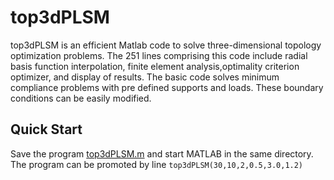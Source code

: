 # top3dPLSM
top3dPLSM is an efficient Matlab code to solve three-dimensional topology optimization problems. The 251 lines comprising this code include radial basis function interpolation, finite element analysis,optimality criterion optimizer, and display of results. The basic code solves minimum compliance problems with pre defined supports and loads. These boundary conditions can be easily modified.

## Quick Start
Save the program [top3dPLSM.m](top3dPLSM.m) and start MATLAB in the same directory. The program can be promoted by line
`top3dPLSM(30,10,2,0.5,3.0,1.2)`
